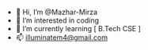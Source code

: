 - 👋 Hi, I’m @Mazhar-Mirza
- 👀 I’m interested in coding
- 🌱 I’m currently learning [ B.Tech CSE ]
- 📫 illuminatem4@gmail.com


